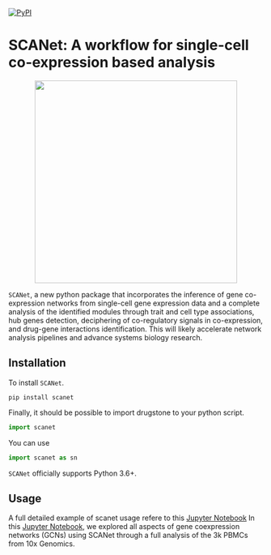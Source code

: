 [![PyPI](https://img.shields.io/pypi/v/scanpy?logo=PyPI)](https://test.pypi.org/project/scanet/)




# SCANet: A workflow for single-cell co-expression based analysis 

<p align="center">
  <img src="https://github.com/oubounyt/SCAn/blob/main/logo_.png" width="400"/>
</p>

`SCANet`, a new python package that incorporates the inference of gene co-expression networks from single-cell gene expression data and a complete analysis of the identified modules through trait and cell type associations, hub genes detection, deciphering of co-regulatory signals in co-expression, and drug-gene interactions identification. This will likely accelerate network analysis pipelines and advance systems biology research.


## Installation

To install `SCANet`.
```console
pip install scanet
```
Finally, it should be possible to import drugstone to your python script.
````python
import scanet
````
You can use 
```python
import scanet as sn
```

`SCANet` officially supports Python 3.6+.

## Usage

A full detailed example of scanet usage refere to this [Jupyter Notebook](https://www.statsmodels.org/dev/generated/statsmodels.stats.multitest.multipletests.html)
In this [Jupyter Notebook](https://www.statsmodels.org/dev/generated/statsmodels.stats.multitest.multipletests.html), we explored all aspects of gene coexpression networks (GCNs) using SCANet through a full analysis of the 3k PBMCs from 10x Genomics.
